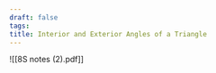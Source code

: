 ```yaml
---
draft: false
tags:
title: Interior and Exterior Angles of a Triangle
---
```


![[8S notes (2).pdf]]

